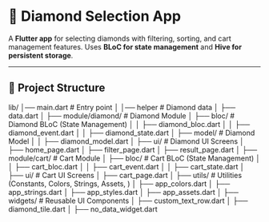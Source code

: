 # 💎 Diamond Selection App

A **Flutter app** for selecting diamonds with filtering, sorting, and cart management features. Uses **BLoC for state management** and **Hive for persistent storage**.

---

## 📁 Project Structure

lib/
│── main.dart                     # Entry point
│
│── helper                        # Diamond data
│   ├── data.dart
│
├── module/diamond/               # Diamond Module
│   ├── bloc/                     # Diamond BLoC (State Management)
│   │   ├── diamond_bloc.dart
│   │   ├── diamond_event.dart
│   │   ├── diamond_state.dart
│   ├── model/                     # Diamond Model
│   │   ├── diamond_model.dart
│   ├── ui/                        # Diamond UI Screens
│       ├── home_page.dart
│       ├── filter_page.dart
│       ├── result_page.dart
│
├── module/cart/                   # Cart Module
│   ├── bloc/                      # Cart BLoC (State Management)
│   │   ├── cart_bloc.dart
│   │   ├── cart_event.dart
│   │   ├── cart_state.dart
│   ├── ui/                         # Cart UI Screens
│       ├── cart_page.dart
│
├── utils/                         # Utilities (Constants, Colors, Strings, Assets, )
│   ├── app_colors.dart
│   ├── app_strings.dart
│   ├── app_styles.dart
│   ├── app_assets.dart
│
├── widgets/                       # Reusable UI Components
│   ├── custom_text_row.dart
│   ├── diamond_tile.dart
│   ├── no_data_widget.dart

